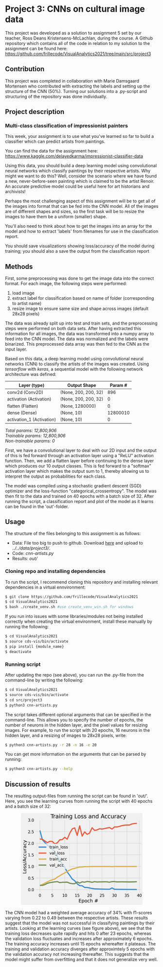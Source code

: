 # Project 3: CNNs on cultural image data
This project was developed as a solution to assignment 5 set by our teacher, Ross Deans Kristensens-McLachlan, during the course. A Github repository which contains all of the code in relation to my solution to the assignment can be found here: 
https://github.com/frillecode/VisualAnalytics2021/tree/main/src/project3  

## Contribution
This project was completed in collaboration with Marie Damsgaard Mortensen who contributed with extracting the labels and setting up the structure of the CNN (50%). Turning our solutions into a .py-script and structuring of the repository was done individually. 

## Project description
### Multi-class classification of impressionist painters  
This week, your assignment is to use what you've learned so far to build a classifier which can predict artists from paintings.

You can find the data for the assignment here: https://www.kaggle.com/delayedkarma/impressionist-classifier-data

Using this data, you should build a deep learning model using convolutional neural networks which classify paintings by their respective artists. Why might we want to do this? Well, consider the scenario where we have found a new, never-before-seen painting which is claimed to be the artist Renoir. An accurate predictive model could be useful here for art historians and archivists!

Perhaps the most challenging aspect of this assignment will be to get all of the images into format that can be fed into the CNN model. All of the images are of different shapes and sizes, so the first task will be to resize the images to have them be a uniform (smaller) shape.

You'll also need to think about how to get the images into an array for the model and how to extract 'labels' from filenames for use in the classification report.  

You should save visualizations showing loss/accuracy of the model during training; you should also a save the output from the classification report


## Methods  
First, some preprocessing was done to get the image data into the correct format. For each image, the following steps were performed:  
1) load image
2) extract label for classification based on name of folder (corresponding to artist name)
3) resize image to ensure same size and shape across images (default 28x28 pixels)    

The data was already split up into test and train sets, and the preprocessing steps were performed on both data sets. After having extracted this information for all images, the data was transformed into a numpy array to feed into the CNN model. The data was normalized and the labels were binarized. This preprocessed data array was then fed to the CNN as the input layer. 

Based on this data, a deep learning model using convolutional neural networks (CNN) to classify the artists of the images was created. Using _tensorflow_ with _keras_, a sequential model with the following network architecture was defined:   

| Layer (type) | Output Shape  | Param # |
|---|---|---|
| conv2d (Conv2D) | (None, 200, 200, 32) | 896 |
| activation (Activation) | (None, 200, 200, 32) | 0 |
| flatten (Flatten) | (None, 1280000) | 0 |
| dense (Dense) | (None, 10) | 12800010 |
| activation_1 (Activation) | (None, 10) | 0 |  

_Total params: 12,800,906_  
_Trainable params: 12,800,906_  
_Non-trainable params: 0_  

First, we have a convolutional layer to deal with our 2D input and the output of this is fed forward through an activation layer using a "ReLU" activation function. Then, we add a flatten layer before continuing to the dense layer which produces our 10 output classes. This is fed forward to a "softmax" activation layer which makes the output sum to 1, thereby allowing us to interpret the output as probabilities for each class. 

The model was compiled using a stochastic gradient descent (SGD) optimizer and the loss-function "categorical_crossentropy". The model was then fit to the data and trained on 40 epochs with a batch size of 32. After running the script, a classification report and plot of the model as it learns can be found in the 'out'-folder. 

## Usage
The structure of the files belonging to this assignment is as follows:  
  - Data: File too big to push to github. Download [here](https://www.kaggle.com/delayedkarma/impressionist-classifier-data) and upload to _../../data/project3/_.
  - Code: _cnn-artists.py_  
  - Results: _out/_

### Cloning repo and installing dependencies 
To run the script, I recommend cloning this repository and installing relevant dependencies in a virtual ennvironment:

```bash
$ git clone https://github.com/frillecode/VisualAnalytics2021
$ cd VisualAnalytics2021
$ bash ./create_venv.sh #use create_venv_win.sh for windows
```
If you run into issues with some libraries/modules not being installed correctly when creating the virtual environment, install these manually by running the following:  
```bash
$ cd VisualAnalytics2021
$ source cds-vis/bin/activate
$ pip install {module_name}
$ deactivate
```

### Running script
After updating the repo (see above), you can run the .py-file from the command-line by writing the following:
``` bash
$ cd VisualAnalytics2021
$ source cds-vis/bin/activate
$ cd src/project3
$ python3 cnn-artists.py
```

The script takes different optional arguments that can be specified in the command-line. This allows you to specify the number of epochs, the number of neurons in the hidden layer, and the pixel values for resizing images. For example, to run the script with 20 epochs, 16 neurons in the hidden layer, and a resizing of images to 28x28 pixels, write:
```bash
$ python3 cnn-artists.py -r 28 -n 16 -e 20
```

You can get more information on the arguments that can be parsed by running:
``` bash
$ python3 cnn-artists.py --help
```

## Discussion of results  
The resulting output-files from running the script can be found in 'out/'. Here, you see the learning curves from running the script with 40 epochs and a batch size of 32:   
<p align="center">
    <img src="../../figures/project3_results.png" alt="Logo" width="400" height="300">
  <p>  
   
The CNN model had a weighted average accuracy of 34% with f1-scores varying from 0.22 to 0.49 between the respective artists. These results suggest that the model was not successful in classifying paintings by their artists. Looking at the learning curves (see figure above), we see that the training loss decreases quite rapidly and hits 0 after 23 epochs, whereas the validation loss fluctuates and increases after approximately 6 epochs. The training accuracy increases until 15 epochs whereafter it plateaus. The training and validation accuracy diverges after approximtely 5 epochs with the validation accuracy not increasing thereafter. This suggests that the model might suffer from overfitting and that it does not generalize very well.     
